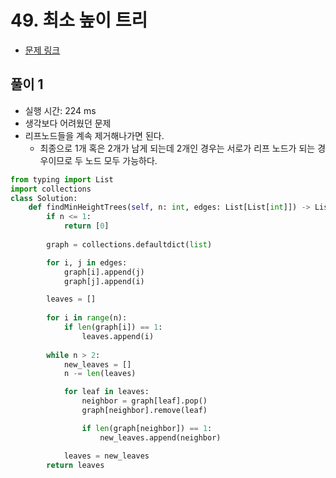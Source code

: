 # 49. 최소 높이 트리

- [문제 링크](https://leetcode.com/problems/minimum-height-trees/)

## 풀이 1

- 실행 시간:  224 ms
- 생각보다 어려웠던 문제
- 리프노드들을 계속 제거해나가면 된다.
    - 최종으로 1개 혹은 2개가 남게 되는데 2개인 경우는 서로가 리프 노드가 되는 경우이므로 두 노드 모두 가능하다.

```python
from typing import List
import collections
class Solution:
    def findMinHeightTrees(self, n: int, edges: List[List[int]]) -> List[int]:
        if n <= 1:
            return [0]
        
        graph = collections.defaultdict(list)

        for i, j in edges:
            graph[i].append(j)
            graph[j].append(i)

        leaves = []
        
        for i in range(n):
            if len(graph[i]) == 1:
                leaves.append(i)
                
        while n > 2:
            new_leaves = []
            n -= len(leaves)

            for leaf in leaves:
                neighbor = graph[leaf].pop()
                graph[neighbor].remove(leaf)

                if len(graph[neighbor]) == 1:
                    new_leaves.append(neighbor)

            leaves = new_leaves
        return leaves
```